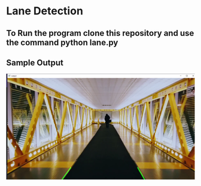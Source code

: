 # Lane Detection

## To Run the program clone this repository and use the command python lane.py

## Sample Output
![Sample Output](output.png)